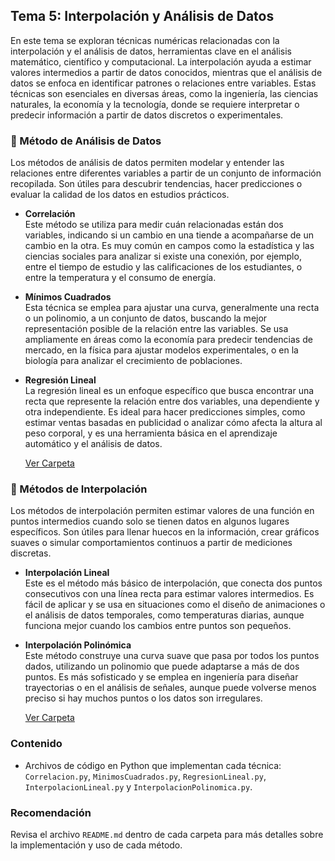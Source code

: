 ## Tema 5: Interpolación y Análisis de Datos

En este tema se exploran técnicas numéricas relacionadas con la interpolación y el análisis de datos, herramientas clave en el análisis matemático, científico y computacional. La interpolación ayuda a estimar valores intermedios a partir de datos conocidos, mientras que el análisis de datos se enfoca en identificar patrones o relaciones entre variables. Estas técnicas son esenciales en diversas áreas, como la ingeniería, las ciencias naturales, la economía y la tecnología, donde se requiere interpretar o predecir información a partir de datos discretos o experimentales.

### 📂 Método de Análisis de Datos

Los métodos de análisis de datos permiten modelar y entender las relaciones entre diferentes variables a partir de un conjunto de información recopilada. Son útiles para descubrir tendencias, hacer predicciones o evaluar la calidad de los datos en estudios prácticos.

- **Correlación**  
  Este método se utiliza para medir cuán relacionadas están dos variables, indicando si un cambio en una tiende a acompañarse de un cambio en la otra. Es muy común en campos como la estadística y las ciencias sociales para analizar si existe una conexión, por ejemplo, entre el tiempo de estudio y las calificaciones de los estudiantes, o entre la temperatura y el consumo de energía.

- **Mínimos Cuadrados**  
  Esta técnica se emplea para ajustar una curva, generalmente una recta o un polinomio, a un conjunto de datos, buscando la mejor representación posible de la relación entre las variables. Se usa ampliamente en áreas como la economía para predecir tendencias de mercado, en la física para ajustar modelos experimentales, o en la biología para analizar el crecimiento de poblaciones.

- **Regresión Lineal**  
  La regresión lineal es un enfoque específico que busca encontrar una recta que represente la relación entre dos variables, una dependiente y otra independiente. Es ideal para hacer predicciones simples, como estimar ventas basadas en publicidad o analizar cómo afecta la altura al peso corporal, y es una herramienta básica en el aprendizaje automático y el análisis de datos.

  [Ver Carpeta](/T5_Interpolación/Método_Analisis_Datos/)

### 📂 Métodos de Interpolación

Los métodos de interpolación permiten estimar valores de una función en puntos intermedios cuando solo se tienen datos en algunos lugares específicos. Son útiles para llenar huecos en la información, crear gráficos suaves o simular comportamientos continuos a partir de mediciones discretas.

- **Interpolación Lineal**  
  Este es el método más básico de interpolación, que conecta dos puntos consecutivos con una línea recta para estimar valores intermedios. Es fácil de aplicar y se usa en situaciones como el diseño de animaciones o el análisis de datos temporales, como temperaturas diarias, aunque funciona mejor cuando los cambios entre puntos son pequeños.

- **Interpolación Polinómica**  
  Este método construye una curva suave que pasa por todos los puntos dados, utilizando un polinomio que puede adaptarse a más de dos puntos. Es más sofisticado y se emplea en ingeniería para diseñar trayectorias o en el análisis de señales, aunque puede volverse menos preciso si hay muchos puntos o los datos son irregulares.

  [Ver Carpeta](/T5_Interpolación/Métodos_Interpolación/)

### Contenido
- Archivos de código en Python que implementan cada técnica: `Correlacion.py`, `MinimosCuadrados.py`, `RegresionLineal.py`, `InterpolacionLineal.py` y `InterpolacionPolinomica.py`.

### Recomendación
Revisa el archivo `README.md` dentro de cada carpeta para más detalles sobre la implementación y uso de cada método.
